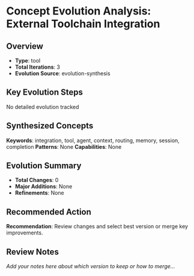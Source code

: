 # Concept Evolution Analysis: External Toolchain Integration

## Overview
- **Type**: tool
- **Total Iterations**: 3
- **Evolution Source**: evolution-synthesis

## Key Evolution Steps

No detailed evolution tracked

## Synthesized Concepts

**Keywords**: integration, tool, agent, context, routing, memory, session, completion
**Patterns**: None
**Capabilities**: None

## Evolution Summary


- **Total Changes**: 0
- **Major Additions**: None
- **Refinements**: None


## Recommended Action

**Recommendation**: Review changes and select best version or merge key improvements.

## Review Notes

_Add your notes here about which version to keep or how to merge..._

